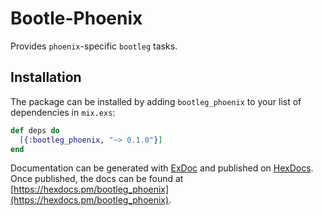 # Bootle-Phoenix

Provides `phoenix`-specific `bootleg` tasks.

## Installation

The package can be installed by adding `bootleg_phoenix` to your list of dependencies in `mix.exs`:

```elixir
def deps do
  [{:bootleg_phoenix, "~> 0.1.0"}]
end
```

Documentation can be generated with [ExDoc](https://github.com/elixir-lang/ex_doc)
and published on [HexDocs](https://hexdocs.pm). Once published, the docs can
be found at [https://hexdocs.pm/bootleg_phoenix](https://hexdocs.pm/bootleg_phoenix).

